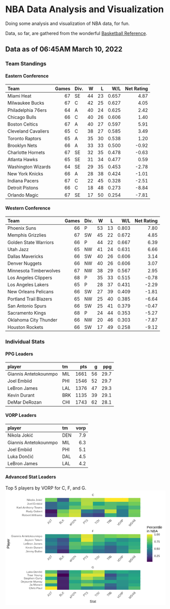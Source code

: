# NBA Data Analysis and Visualization

Doing some analysis and visualization of NBA data, for fun.

Data, so far, are gathered from the wonderful [Basketball
Reference](https://www.basketball-reference.com/).

## Data as of 06:45AM March 10, 2022

### Team Standings

#### Eastern Conference

| Team                | Games | Div. |  W |  L |   W/L | Net Rating |
| :------------------ | ----: | :--- | -: | -: | ----: | ---------: |
| Miami Heat          |    67 | SE   | 44 | 23 | 0.657 |       4.87 |
| Milwaukee Bucks     |    67 | C    | 42 | 25 | 0.627 |       4.05 |
| Philadelphia 76ers  |    64 | A    | 40 | 24 | 0.625 |       2.42 |
| Chicago Bulls       |    66 | C    | 40 | 26 | 0.606 |       1.40 |
| Boston Celtics      |    67 | A    | 40 | 27 | 0.597 |       5.91 |
| Cleveland Cavaliers |    65 | C    | 38 | 27 | 0.585 |       3.49 |
| Toronto Raptors     |    65 | A    | 35 | 30 | 0.538 |       1.20 |
| Brooklyn Nets       |    66 | A    | 33 | 33 | 0.500 |     \-0.92 |
| Charlotte Hornets   |    67 | SE   | 32 | 35 | 0.478 |     \-0.63 |
| Atlanta Hawks       |    65 | SE   | 31 | 34 | 0.477 |       0.59 |
| Washington Wizards  |    64 | SE   | 29 | 35 | 0.453 |     \-2.78 |
| New York Knicks     |    66 | A    | 28 | 38 | 0.424 |     \-1.01 |
| Indiana Pacers      |    67 | C    | 22 | 45 | 0.328 |     \-2.51 |
| Detroit Pistons     |    66 | C    | 18 | 48 | 0.273 |     \-8.84 |
| Orlando Magic       |    67 | SE   | 17 | 50 | 0.254 |     \-7.81 |

#### Western Conference

| Team                   | Games | Div. |  W |  L |   W/L | Net Rating |
| :--------------------- | ----: | :--- | -: | -: | ----: | ---------: |
| Phoenix Suns           |    66 | P    | 53 | 13 | 0.803 |       7.80 |
| Memphis Grizzlies      |    67 | SW   | 45 | 22 | 0.672 |       4.85 |
| Golden State Warriors  |    66 | P    | 44 | 22 | 0.667 |       6.39 |
| Utah Jazz              |    65 | NW   | 41 | 24 | 0.631 |       6.66 |
| Dallas Mavericks       |    66 | SW   | 40 | 26 | 0.606 |       3.14 |
| Denver Nuggets         |    66 | NW   | 40 | 26 | 0.606 |       3.07 |
| Minnesota Timberwolves |    67 | NW   | 38 | 29 | 0.567 |       2.95 |
| Los Angeles Clippers   |    68 | P    | 35 | 33 | 0.515 |     \-0.78 |
| Los Angeles Lakers     |    65 | P    | 28 | 37 | 0.431 |     \-2.29 |
| New Orleans Pelicans   |    66 | SW   | 27 | 39 | 0.409 |     \-1.81 |
| Portland Trail Blazers |    65 | NW   | 25 | 40 | 0.385 |     \-6.64 |
| San Antonio Spurs      |    66 | SW   | 25 | 41 | 0.379 |     \-0.47 |
| Sacramento Kings       |    68 | P    | 24 | 44 | 0.353 |     \-5.27 |
| Oklahoma City Thunder  |    66 | NW   | 20 | 46 | 0.303 |     \-7.87 |
| Houston Rockets        |    66 | SW   | 17 | 49 | 0.258 |     \-9.12 |

### Individual Stats

#### PPG Leaders

| player                | tm  |  pts |  g |  ppg |
| :-------------------- | :-- | ---: | -: | ---: |
| Giannis Antetokounmpo | MIL | 1661 | 56 | 29.7 |
| Joel Embiid           | PHI | 1546 | 52 | 29.7 |
| LeBron James          | LAL | 1376 | 47 | 29.3 |
| Kevin Durant          | BRK | 1135 | 39 | 29.1 |
| DeMar DeRozan         | CHI | 1743 | 62 | 28.1 |

#### VORP Leaders

| player                | tm  | vorp |
| :-------------------- | :-- | ---: |
| Nikola Jokić          | DEN |  7.9 |
| Giannis Antetokounmpo | MIL |  6.3 |
| Joel Embiid           | PHI |  5.1 |
| Luka Dončić           | DAL |  4.5 |
| LeBron James          | LAL |  4.2 |

#### Advanced Stat Leaders

Top 5 players by VORP for C, F, and G.
![](README_files/figure-gfm/README-unnamed-chunk-7-1.png)<!-- -->
